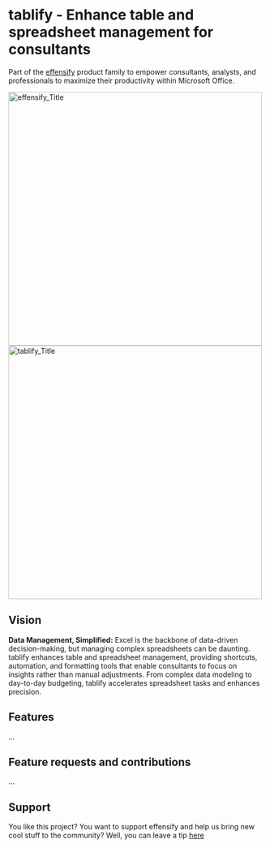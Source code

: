 # tablify - Enhance table and spreadsheet management for consultants
Part of the [effensify](https://github.com/tillmannschatz/effensify) product family to empower consultants, analysts, and professionals to maximize their productivity within Microsoft Office.

<img src="https://github.com/user-attachments/assets/2c36898c-8b24-42bb-832f-54c960f53082" alt="effensify_Title" width="500" > <img src="https://github.com/user-attachments/assets/fd458db9-549d-426f-8787-b9fb5f005524" alt="tablify_Title" width="500" >

## Vision
**Data Management, Simplified:** Excel is the backbone of data-driven decision-making, but managing complex spreadsheets can be daunting. tablify enhances table and spreadsheet management, providing shortcuts, automation, and formatting tools that enable consultants to focus on insights rather than manual adjustments. From complex data modeling to day-to-day budgeting, tablify accelerates spreadsheet tasks and enhances precision.

## Features
...

## Feature requests and contributions
...

## Support
You like this project? You want to support effensify and help us bring new cool stuff to the community? Well, you can leave a tip [here](https://www.paypal.com/donate/?hosted_button_id=WTLHZ6Q79E966)
